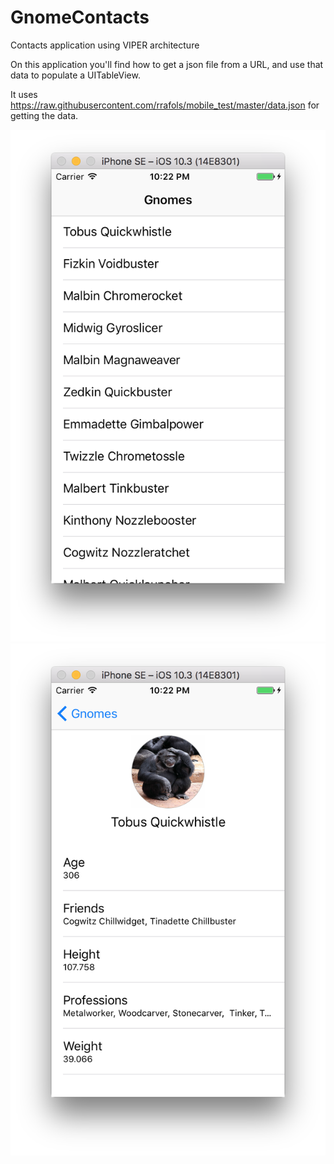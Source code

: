 # GnomeContacts
Contacts application using VIPER architecture

On this application you'll find how to get a json file from a URL, and use that data to populate a UITableView.

It uses https://raw.githubusercontent.com/rrafols/mobile_test/master/data.json for getting the data.

![](https://github.com/rdgonzalez85/GnomeContacts/blob/master/Screenshots/gnomeContacts1.png?raw=true)
![](https://github.com/rdgonzalez85/GnomeContacts/blob/master/Screenshots/gnomeContacts2.png?raw=true)
